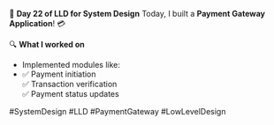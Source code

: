 🚀 **Day 22 of LLD for System Design**
Today, I built a **Payment Gateway Application**! 💳

🔍 **What I worked on**

* Implemented modules like:
* 
  ✅ Payment initiation  
  ✅ Transaction verification   
  ✅ Payment status updates

#SystemDesign #LLD #PaymentGateway #LowLevelDesign
